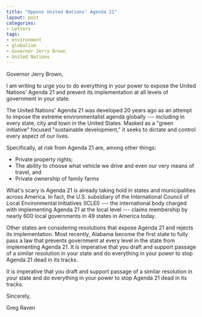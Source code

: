```yaml
---
title: "Oppose United Nations' Agenda 21"
layout: post
categories:
- Letters
tags:
- environment
- globalism
- Governor Jerry Brown
- United Nations
---
```


Governor Jerry Brown,

I am writing to urge you to do everything in your power to expose the United Nations' Agenda 21 and prevent its implementation at all levels of government in your state.  
  
The United Nations' Agenda 21 was developed 20 years ago as an attempt to impose the extreme environmentalist agenda globally --- including in every state, city and town in the United States. Masked as a "green initiative" focused "sustainable development," it seeks to dictate and control every aspect of our lives.

Specifically, at risk from Agenda 21 are, among other things:

- Private property rights;
- The ability to choose what vehicle we drive and even our very means of travel, and
- Private ownership of family farms

What's scary is Agenda 21 is already taking hold in states and municipalities across America. In fact, the U.S. subsidiary of the International Council of Local Environmental Initiatives (ICLEI) --- the international body charged with implementing Agenda 21 at the local level --- claims membership by nearly 600 local governments in 49 states in America today.

Other states are considering resolutions that expose Agenda 21 and rejects its implementation. Most recently, Alabama become the first state to fully pass a law that prevents government at every level in the state from implementing Agenda 21. It is imperative that you draft and support passage of a similar resolution in your state and do everything in your power to stop Agenda 21 dead in its tracks.

It is imperative that you draft and support passage of a similar resolution in your state and do everything in your power to stop Agenda 21 dead in its tracks.

Sincerely,

Greg Raven